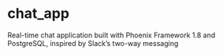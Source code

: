 # chat_app
Real-time chat application built with Phoenix Framework 1.8 and PostgreSQL, inspired by Slack’s two-way messaging
